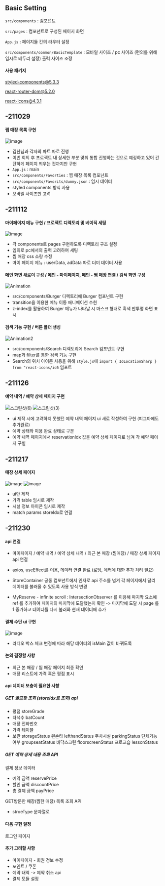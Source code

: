 ## Basic Setting
`src/components` : 컴포넌트 

`src/pages` : 컴포넌트로 구성된 페이지 화면  

`App.js` : 페이지들 간의 라우터 설정

`src/components/common/BasicTemplate` : 모바일 사이즈 / pc 사이즈 (편의를 위해 임시로 테두리 설정) 출력 사이즈 조정

#### 사용 패키지
styled-components@5.3.3

react-router-dom@5.2.0

react-icons@4.3.1

## -211029
#### 찜 매장 목록 구현
![image](https://user-images.githubusercontent.com/73420533/141108312-00748787-e922-44c7-a19e-f85b64a8b4d2.png)

- 김찬님과 각자의 파트 따로 진행
- 이번 회의 후 프로젝트 내 상세한 부분 맞춰 통합 진행하는 것으로 예정하고 있어 간단하게 페이지 띄우는 것까지만 구현
- `App.js` : main
- `src/components/Favorties` : 찜 매장 목록 컴포넌트
- `src/components/Favorits/dummy.json` : 임시 데이터 
- styled components 방식 사용
- 모바일 사이즈만 고려

## -211112
#### 마이페이지 메뉴 구현 / 프로젝트 디렉토리 및 베이직 세팅
![image](https://user-images.githubusercontent.com/73420533/141107893-6d59e20d-1e96-4ed1-afb0-29db3db88a96.png)

- 각 components로 pages 구현하도록 디렉토리 구조 설정
- 임의로 pc에서의 출력 고려하여 세팅
- 찜 매장 css 소량 수정
- 마이 페이지 메뉴 : userData, adData 따로 더미 데이터 사용

#### 메인 화면 새로이 구성 / 메인 - 마이페이지, 메인 - 찜 매장 연결 / 검색 화면 구성
![Animation](https://user-images.githubusercontent.com/66289619/141231899-45c1169f-3fe3-4aec-95af-4a1db0c3e443.gif)

- src/components/Burger 디렉토리에 Burger 컴포넌트 구현
- transition을 이용한 메뉴 이동 애니메이션 수현
- z-index를 활용하여 Burger 메뉴가 나타날 시 마스크 형태로 흑색 반투명 화면 표시

#### 검색 기능 구현 / 버튼 폴더 생성
![Animation2](https://user-images.githubusercontent.com/66289619/141231907-38c0710a-e83b-43ed-89d3-a2158026b4b1.gif)

- src/components/Search 디렉토리에 Search 컴포넌트 구현
- map과 filter를 통한 검색 기능 구현
- Search의 위치 아이콘 사용을 위해 `style.js`에 `import { IoLocationSharp } from "react-icons/io5` 임포트

## -211126
#### 예약 내역 / 예약 상세 페이지 구현
![스크린샷(6)](https://user-images.githubusercontent.com/73420533/143240487-9903bcdd-456f-4fed-9fc5-5f911b5385c5.png)
![스크린샷(3)](https://user-images.githubusercontent.com/73420533/143240500-902f84cf-b970-4ce4-a44d-24b1ffb3632e.png)

- ui 제작 시에 고려하지 못했던 예약 내역 페이지 ui 새로 작성하여 구현 (피그마에도 추가완료)
- 예약 상태와 이용 완료 상태로 구분
- 예약 내역 페이지에서 reservationIdx 값을 예약 상세 페이지로 넘겨 각 예약 페이지 구별

## -211217
#### 매장 상세 페이지 
![image](https://user-images.githubusercontent.com/73420533/146386518-e6bfc6ca-07d2-473b-82dc-8476c0a9bcdb.png)
![image](https://user-images.githubusercontent.com/73420533/146386577-bd93d9c6-c2c9-458b-b637-866d4b8ca2a9.png)
- ui만 제작
- 가격 table 임시로 제작
- 시설 정보 아이콘 임시로 제작
- match params storeIdx로 연결

## -211230
#### api 연결

- 마이페이지 / 예약 내역 / 예약 상세 내역 / 최근 본 매장 (찜매장) / 매장 상세 페이지 api 연결
- axios, useEffect를 이용, 데이터 연결 완료 (로딩, 에러에 대한 추가 처리 필요)

- StoreContainer 공동 컴포넌트에서 인자로 api 주소를 넘겨 각 페이지에서 달리 데이터를 불러올 수 있도록 사용 방식 변경

- MyReserve - infinite scroll : IntersectionObserver 를 이용해 마지막 요소에 ref 를 추가하여 페이지의 마지막에 도달했는지 확인 -> 마지막에 도달 시 page 를 1 증가하고 데이터를 다시 불러와 현재 데이터에 추가


#### 결제 수단 ui 구현
![image](https://user-images.githubusercontent.com/73420533/147684934-ee7e9685-838b-4bed-ace5-63cad5968128.png)
- 라디오 박스 체크 변경에 따라 해당 데이터의 isMain 값이 바뀌도록


#### 논의 결정할 사항
- 최근 본 매장 / 찜 매장 페이지 최종 확인
- 매장 리스트에 가격 혹은 평점 표시


#### api 데이터 보충이 필요한 사항
##### GET 골프장 조회 (storeIdx로 조회) api
- 평점 storeGrade
- 타석수 batCount
- 매장 전화번호
- 가격 테이블
- 보관 storageStatus 왼손타 lefthandStatus 주차시설 parkingStatus 단체가능여부 groupseatStatus 바닥스크린 floorscreenStatus 프로교습 lessonStatus

##### GET 예약 상세 내용 조회 API

결제 정보 데이터 
- 예약 금액 reservePrice
- 할인 금액 discountPrice
- 총 결제 금액 payPrice

GET방문한 매장(찜한 매장) 목록 조회 API
- stroeType 문자열로 

#### 다음 구현 일정
로그인 페이지 

#### 추가 고려할 사항
- 마이페이지 - 회원 정보 수정
- 포인트 / 쿠폰 
- 예약 내역 -> 예약 취소 api
- 결제 모듈 설정
